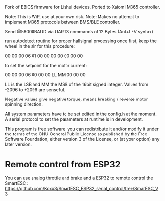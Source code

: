Fork of EBiCS firmware for Lishui devices. Ported to Xaiomi M365 controller. 


Note:  This is WiP, use at your own risk. 
Note:  Makes no attempt to implement M365 protocols between BMS/BLE controller.

Send @56000BAUD via UART3 commands of 12 Bytes (Ant+LEV syntax)

run autodetect routine for proper hallsignal processing once first, keep the wheel in the air for this procedure:

00 00 00 06 01 00 00 00 00 00 00 00

to set the setpoint for the motor current:

00 00 00 06 00 00 00 LL MM 00 00 00

LL is the LSB and MM the MSB of the 16bit signed integer. Values from -2096 to +2096 are senseful.

Negative values give negative torque, means breaking / reverse motor spinning direction.

All system parameters have to be set edited in the config.h at the moment.
A serial protocol to set the parameters at runtime is in development.

This program is free software: you can redistribute it and/or modify
it under the terms of the GNU General Public License as published by
the Free Software Foundation, either version 3 of the License, or
(at your option) any later version.

# Remote control from ESP32
You can use analog throttle and brake and a ESP32 to remote control the SmartESC :
https://github.com/Koxx3/SmartESC_ESP32_serial_control/tree/SmarESC_V3